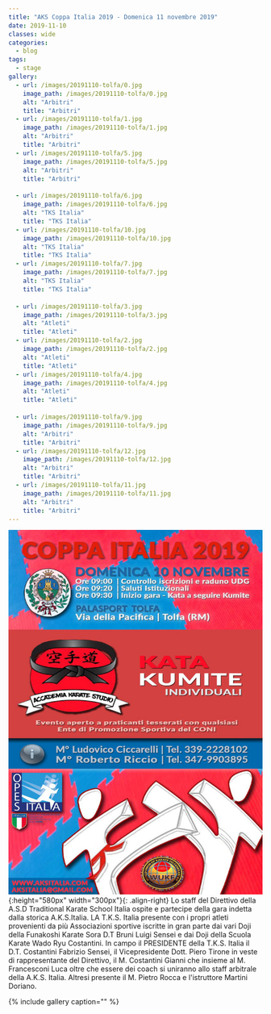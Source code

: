 ```yaml
---
title: "AKS Coppa Italia 2019 - Domenica 11 novembre 2019"
date: 2019-11-10
classes: wide
categories:
  - blog
tags:
  - stage
gallery:
  - url: /images/20191110-tolfa/0.jpg
    image_path: /images/20191110-tolfa/0.jpg
    alt: "Arbitri"
    title: "Arbitri"
  - url: /images/20191110-tolfa/1.jpg
    image_path: /images/20191110-tolfa/1.jpg
    alt: "Arbitri"
    title: "Arbitri"
  - url: /images/20191110-tolfa/5.jpg
    image_path: /images/20191110-tolfa/5.jpg
    alt: "Arbitri"
    title: "Arbitri"

  - url: /images/20191110-tolfa/6.jpg
    image_path: /images/20191110-tolfa/6.jpg
    alt: "TKS Italia"
    title: "TKS Italia"
  - url: /images/20191110-tolfa/10.jpg
    image_path: /images/20191110-tolfa/10.jpg
    alt: "TKS Italia"
    title: "TKS Italia"
  - url: /images/20191110-tolfa/7.jpg
    image_path: /images/20191110-tolfa/7.jpg
    alt: "TKS Italia"
    title: "TKS Italia"

  - url: /images/20191110-tolfa/3.jpg
    image_path: /images/20191110-tolfa/3.jpg
    alt: "Atleti"
    title: "Atleti"
  - url: /images/20191110-tolfa/2.jpg
    image_path: /images/20191110-tolfa/2.jpg
    alt: "Atleti"
    title: "Atleti"
  - url: /images/20191110-tolfa/4.jpg
    image_path: /images/20191110-tolfa/4.jpg
    alt: "Atleti"
    title: "Atleti"

  - url: /images/20191110-tolfa/9.jpg
    image_path: /images/20191110-tolfa/9.jpg
    alt: "Arbitri"
    title: "Arbitri"
  - url: /images/20191110-tolfa/12.jpg
    image_path: /images/20191110-tolfa/12.jpg
    alt: "Arbitri"
    title: "Arbitri"
  - url: /images/20191110-tolfa/11.jpg
    image_path: /images/20191110-tolfa/11.jpg
    alt: "Arbitri"
    title: "Arbitri"
---
```


![alt](/images/20191110-tolfa/20191110.jpg){:height="580px" width="300px"}{: .align-right}
Lo staff del Direttivo della A.S.D Traditional Karate School Italia ospite e partecipe della gara indetta dalla storica A.K.S.Italia.
LA T.K.S. Italia presente con i propri atleti provenienti da più Associazioni sportive iscritte in gran parte dai vari Doji della Funakoshi Karate Sora D.T Bruni Luigi Sensei e dai Doji della Scuola Karate Wado Ryu Costantini.
In campo il PRESIDENTE della T.K.S. Italia il D.T. Costantini Fabrizio Sensei, il Vicepresidente Dott. Piero Tirone in veste di rappresentante del Direttivo, il M. Costantini Gianni che insieme al M. Francesconi Luca oltre che essere dei coach si uniranno allo staff arbitrale della A.K.S. Italia.
Altresi presente il M. Pietro Rocca e l'istruttore Martini Doriano.


{% include gallery caption="" %}
